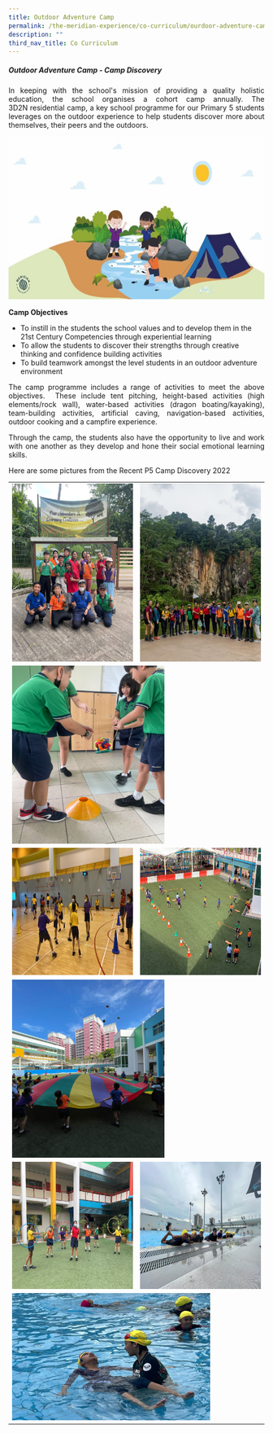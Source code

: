 ```yaml
---
title: Outdoor Adventure Camp
permalink: /the-meridian-experience/co-curriculum/ourdoor-adventure-camp/
description: ""
third_nav_title: Co Curriculum
---
```

<h5>Outdoor Adventure Camp - Camp Discovery</h5>

<p align = "justify">In keeping with the school's mission of providing a quality holistic education, the school organises a cohort camp annually. The 3D2N residential camp, a key school programme for our Primary 5 students leverages on the outdoor experience to help students discover more about themselves, their peers and the outdoors.</p>

<img src="/images/The%20Meridian%20Experience/Outdoor%20Adventure%20Camp/2023/OAC.jpg" style="width:540px;height:320px;float:center">

<b>Camp Objectives</b>

<ul>
	<li>To instill in the students the school values and to develop them in the 21st Century Competencies through experiential learning</li>
	<li>To allow the students to discover their strengths through creative thinking and confidence building activities</li>
	<li>To build teamwork amongst the level students in an outdoor adventure environment</li>
</ul>

<p align = "justify">The camp programme includes a range of activities to meet the above objectives.  These include tent pitching, height-based activities (high elements/rock wall), water-based activities (dragon boating/kayaking), team-building activities, artificial caving, navigation-based activities, outdoor cooking and a campfire experience.</p>

<p align = "justify">Through the camp, the students also have the opportunity to live and work with one another as they develop and hone their social emotional learning skills.</p>

<p align = "justify">Here are some pictures from the Recent P5 Camp Discovery 2022</p>



<table style="width:100%">

<tr>
    <td><img src="/images/The%20Meridian%20Experience/Outdoor%20Adventure%20Camp/2023/OAC1.jpg" style="width:300px;height:350px;float:center"></td>
    <td><img src="/images/The%20Meridian%20Experience/Outdoor%20Adventure%20Camp/2023/OAC5.jpg" style="width:300px;height:350px;float:center"></td>
	</tr>
	<tr>
    <td colspan="2"><img src="/images/The%20Meridian%20Experience/PE%20Dept/2023/MGD%202.jpg" style="width:300px;height:350px;float:center"></td>
	</tr>
	<tr>
    <td><img src="/images/The%20Meridian%20Experience/PE%20Dept/2023/MGD%204.jpg" style="width:350px;height:250px;float:center"></td>
    <td><img src="/images/The%20Meridian%20Experience/PE%20Dept/2023/Recess%20Play%202.jpg" style="width:350px;height:250px;float:center"></td>
	</tr>
	<tr>
    <td colspan="2"><img src="/images/The%20Meridian%20Experience/PE%20Dept/2023/Recess%20Play%203.jpg" style="width:300px;height:350px;float:center"></td>
	</tr>
	<tr>
    <td><img src="/images/The%20Meridian%20Experience/PE%20Dept/2023/Recess%20play%201.jpg" style="width:350px;height:250px;float:center"></td>
    <td><img src="/images/The%20Meridian%20Experience/PE%20Dept/2023/Swimsafer%201.jpg" style="width:350px;height:250px;float:center"></td>
	</tr>
	<tr>
    <td colspan="2"><img src="/images/The%20Meridian%20Experience/PE%20Dept/2023/Swimsafer%202.jpg" style="width:390px;height:250px;float:center"></td>
	</tr>
	
</table>